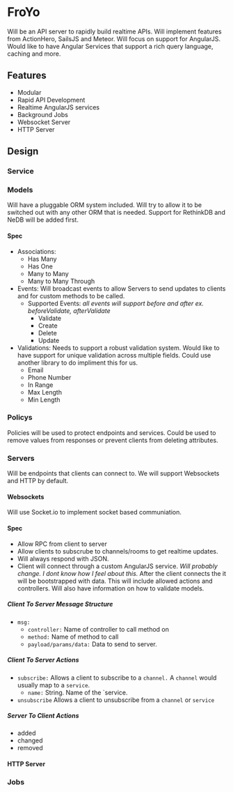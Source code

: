 FroYo
=====

Will be an API server to rapidly build realtime APIs. Will implement features from ActionHero, SailsJS and Meteor. Will focus on support for AngularJS. Would like to have Angular Services that support a rich query language, caching and more.

## Features
+ Modular
+ Rapid API Development
+ Realtime AngularJS services
+ Background Jobs
+ Websocket Server
+ HTTP Server


## Design

### Service

### Models
Will have a pluggable ORM system included. Will try to allow it to be switched out with any other ORM that is needed. Support for RethinkDB and NeDB will be added first.

#### Spec
+ Associations:
    * Has Many
    * Has One
    * Many to Many
    * Many to Many Through
+ Events: Will broadcast events to allow Servers to send updates to clients and for custom methods to be called.
    + Supported Events:
    *all events will support before and after ex. beforeValidate, afterValidate*
        + Validate
        + Create
        + Delete
        + Update
+ Validations: Needs to support a robust validation system. Would like to have support for unique validation across multiple fields. Could use another library to do impliment this for us.
    * Email
    * Phone Number
    * In Range
    * Max Length
    * Min Length

### Policys
Policies will be used to protect endpoints and services.  Could be used to remove values from responses or prevent clients from deleting attributes.

### Servers
Will be endpoints that clients can connect to. We will support Websockets and HTTP by default.

#### Websockets
Will use Socket.io to implement socket based communiation. 

#### Spec
+ Allow RPC from client to server
+ Allow clients to subscrube to channels/rooms to get realtime updates.
+ Will always respond with JSON.
+ Client will connect through a custom AngularJS service. *Will probably change. I dont know how I feel about this.* After the client connects the it will be bootstrapped with data. This will include allowed actions and controllers. Will also have information on how to validate models. 

##### Client To Server Message Structure
+ `msg:`
    * `controller:` Name of controller to call method on
    * `method:` Name of method to call
    * `payload/params/data:` Data to send to server.

##### Client To Server Actions
+ `subscribe:` Allows a client to subscribe to a `channel.` A `channel` would usually map to a `service`.
    * `name:` String. Name of the `service.
+ `unsubscribe` Allows a client to unsubscribe from a `channel` or `service`

##### Server To Client Actions
+ added
+ changed
+ removed

#### HTTP Server



### Jobs


